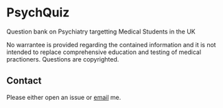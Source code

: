 # PsychQuiz

Question bank on Psychiatry targetting Medical Students in the UK

No warrantee is provided regarding the contained information and it is not intended to replace comprehensive education and testing of medical practioners. Questions are copyrighted.

## Contact

Please either open an issue or [email](psych-quiz-contact@shoryuken.me) me.
